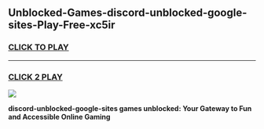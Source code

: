 
## Unblocked-Games-discord-unblocked-google-sites-Play-Free-xc5ir
<h3>
<a href="https://premium76.site?title=discord-unblocked-google-sites&ref=18A1">CLICK TO PLAY</a></h3>
<hr>

<h3>
<a href="https://premium76.site?title=discord-unblocked-google-sites&ref=18A1">CLICK 2 PLAY</a>
  
</h3>

<a href="https://premium76.site?title=discord-unblocked-google-sites&ref=18A1"><img src="https://clearcache.store/games.png"></a>


**discord-unblocked-google-sites games unblocked: Your Gateway to Fun and Accessible Online Gaming**
